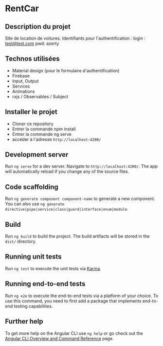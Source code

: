 # RentCar

## Description du projet

Site de location de voitures. Identifiants pour l'authentification : 
login : test@test.com
pwd: azerty

## Technos utilisées
* Material design (pour le formulaire d'authentification)
* Firebase
* Input, Output
* Services
* Animations
* rxjs / Observables / Subject

## Installer le projet
* Cloner ce repository
* Entrer la commande npm install
* Entrer la commande ng serve
* accéder à l'adresse `http://localhost:4200/`

## Development server

Run `ng serve` for a dev server. Navigate to `http://localhost:4200/`. The app will automatically reload if you change any of the source files.

## Code scaffolding

Run `ng generate component component-name` to generate a new component. You can also use `ng generate directive|pipe|service|class|guard|interface|enum|module`.

## Build

Run `ng build` to build the project. The build artifacts will be stored in the `dist/` directory.

## Running unit tests

Run `ng test` to execute the unit tests via [Karma](https://karma-runner.github.io).

## Running end-to-end tests

Run `ng e2e` to execute the end-to-end tests via a platform of your choice. To use this command, you need to first add a package that implements end-to-end testing capabilities.

## Further help

To get more help on the Angular CLI use `ng help` or go check out the [Angular CLI Overview and Command Reference](https://angular.io/cli) page.
